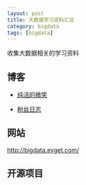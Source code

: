 ```yaml
---
layout: post
title: 大数据学习资料汇总
category: bigdata
tags: [bigdata]
---
```



收集大数据相关的学习资料


## 博客

- [纯洁的微笑](http://www.agcto.com)

- [粉丝日志](http://blog.fens.me/series-hadoop-family/)


## 网站

http://bigdata.evget.com/


## 开源项目